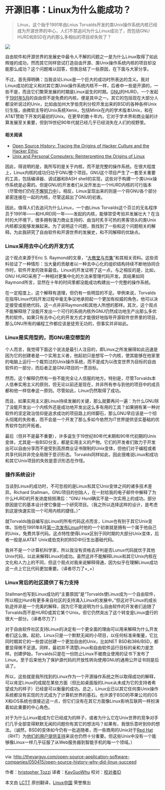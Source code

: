 开源旧事：Linux为什么能成功？
================================================================================
> Linux，这个始于1991年由Lnius Torvalds开发的类Unix操作系统内核已经成为开源世界的中心，人们不禁追问为什么Linux成功了，而包括GNU HURD和BSD在内的那么多相似的项目却失败了？

![](http://thevarguy.com/site-files/thevarguy.com/files/imagecache/medium_img/uploads/2015/05/linux.jpg)

自由软件和开源世界的发展史中最令人不解的问题之一是为什么Linux取得了如此辉煌的成功，然而其它同样尝试打造自由开源、类Unix操作系统内核的项目却没能那么成功？这个问题难以回答，但我总结了一些原因，在下面与大家分享。

不过，首先得明确：当我谈论Linux是一个巨大的成功时所表达的含义。我对Linux成功的定义和对其它类Unix操作系统内核不一样，后者中一些是开源的，一些不是，而且它们繁荣发展的时期是Linux诞生的时期。[GNU][1]的HURD，一个发起于[1991年5月][1]的自由但不是免费的内核，便是其中之一。其它的包括现在大部分人都没听说过的Unix，比如由加州大学伯克利分校开发出来的BSD的各种各样Unix衍生版，由微软主导的Unix系统Xenix，包括Minix在内的学术版本Unix，和在AT&T赞助下开发的最初的Unix。在更早的数十年内，它对于学术界和商业届的计算发展至关重要，但到19世纪90年代就已经几乎已经消失在人们的视野里。

#### 相关阅读 ####

- [Open Source History: Tracing the Origins of Hacker Culture and the Hacker Ethic][3]
- [Unix and Personal Computers: Reinterpreting the Origins of Linux][4]

因此，得说明的是，我所写的是关于内核，而不是完整的操作系统。在很大程度上，Linux内核的成功归功于GNU整个项目。GNU这个项目产生了一套至关重要的工具，包括编译器、调试器和BASH shell的实现，这些对于构建一个类Unix操作系统是必需的。但是GNU的开发者们从没开发出一个HURD内核的可行版本（尽管他们仍在[不懈努力中][5]）。相反，Linux呈现出来的则是一个将GNU各个部分紧密连接在一起的内核，尽管这超出了GNU的初衷。

因此，值得人们去追问为什么Linux，一个由Linus Torvalds这个芬兰的无名程序员于1991年——和HURD同一年——发起的内核，能够禁受考验并发展壮大？在当时的大环境下，很多拥有强力商业支持的、由当时炙手可热的黑客领头的类Unix内核都没能够发展起来。为了说明这个问题，我找到了一些和这个问题相关的解释。为此我研究了自由软件和开源世界的发展史，和不同解释的优缺点。

### Linux采用去中心化的开发方式 ###

这个观点来源于Eric S. Raymond的文章，“[大教堂与市集][6]”和其相关资料。这些资料验证了一种情形：当大量的贡献者以一种去中心化的组织结构持续不断地协同合作时，软件开发的效率最佳。Linux的开发证明了这一点，与之相反的是，比如，GNU HURD采用了一种相对更集中化的方法来管理代码开发。其结果如同Raymond所言，显然在十年的时间里都没能成功构建出一个完整的操作系统。

在一定程度上，这个解释有道理，但仍有一些明显的不足。举例来说，Torvalds在指导Linux代码开发过程中毫无争议地承担起一个更加有权威的角色，他可以决定接受或拒绝代码，这一点并非Raymond和其他人所想的那样。其次，这个观点不能解释除了没能开发出一个可行的系统内核外GNU仍然成功地生产出那么多优秀的软件。如果只有去中心化的开发方式才能很好地指导开源软件世界里的项目，那么GNU所有的编程工作都应该是徒劳无功的，但事实并非如此。

### Linux是实用型的，而GNU是空想型的 ###

个人而言，我觉得下面这个说法是最引人注目的，即Linux之所发展得如此迅速是因为它的创建者是一个实用主义者，他起初只是想写一个内核，使其能够在他家里的电脑上运行一个裁剪过的Unix操作系统，而不是成为以改变世界为目标的自由软件的一部分，而后者正是GNU项目的一贯目标。

然而，这个解释仍然有一些不能完全让人信服的地方。特别是，尽管Torvalds本人信奉实用主义的原则，但无论以前还是现在，并非所有参与到他的项目中的成员都和他一样信奉这一原则。尽管如此，Linux仍然取得了成功。

而且，如果实用主义是Linux持续发展的关键，那么就要再问一遍：为什么GNU除了没能开发出一个内核外还是成功地开发出这么多有用的工具？如果拥有某一种对软件的坚定政治信仰是追求成功的项目路上的绊脚石，那么GNU早应该是一个彻头彻尾的失败者，而不会是一个开发了那么多如今依然为IT世界提供坚实基础的优秀软件包的开拓者。

最后（但并不是最不重要），许多诞生于19世纪80年代末期和90年代初期的Unix变体，尤其是一些BSD分支，都是实用主义的产物。它们的开发者们致力于开发出可以自由分享而不是受到高昂商业证书限制的Unix变体，但他们对于编程或者共享代码并非完全局限于意识形态。Torvalds同样如此，因此很难说Linux和成功和其它Unix项目的失败是意识形态在作怪。

### 操作系统设计 ###

当谈到Linux的成功时，不可忽视的是Linux和其它Unix变体之间的诸多技术差异。Richard Stallman，GNU项目的创始人，在一封给我的电子邮件中解释了为什么HURD的开发进度频频滞后：“GNU Hurd确实不是一次实用上的成功。部分原因是它的基本设计使它像是一个研究项目。（我之所以选择这样的设计，是考虑到这是快速实现一个可用内核的捷径。）”

就Torvalds独自编写出Linux的所有代码这点而言，Linux也有别于其它Unix变体。当他在1991年8月[第一次发布Linux][7]时他的一个初衷就是拥有一个属于他自己的Unix，免费共享代码。这点特性使得Linux区别于同时期的大部分Unix变体，后者一般是从AT&T Unix或伯克利的BSD中衍生出基础代码。

我并不是一个计算机科学家，所以我没有资格去评判是否Lunux代码就优于其他Unix代码，以此来解释Linux的成功。虽然这并不能解释Linux和其它Unix内核在文化和人力上的不同，但这个观点对我来说解释得通，因为似乎在理解Linux成功这一点上它比代码更加重要。（译者尽力了+_+）

### Linux背后的社区提供了有力支持 ###

Stallman也写到Linux成功的“主要原因”是“Torvalds使Linux成为一个自由软件，所以相比Hurd有更多来自社区的支持涌入Linux的发展中。”但这对于Linux的成长轨迹并非是一个完美的解释，因为它不能说明为什么自由软件的开发者们追随了Torvalds而不是HURD或其它某个Unix。但它仍然突出了这个转变是Linux盛行的很大一部分。（译者尽力了）

对于自由软件社区支持Linux的决定有一个更全面的理由可以用来解释为什么开发者们这么做。起初，Linux只是一个默默无闻的小项目，以任何标准来衡量，它比同时期其它的一些尝试创建一个更加自由的Unix，比如NET BSD和386/BSD，都要显得微不足道。同样，最初并不清楚Linux和自由软件运行目标的亲和力是怎样。创建伊始，Torvalds只是在一份防止Linux不被商业使用的证书下发布了Linux。至于后来他为了保护源代码的开放性转向使用GNU的通用公开证书则是后话了。

所以，这些就是我所找到的Linux作为一个开源操作系统之所以取得成功的解释，可以肯定Linux的成就在某些方面（但比如桌面版的Linux从未成为它的支持者希望成为的样子）已经是可以衡量的成功。总之，Linux业已以其它任何类Unix操作系统都没有实现的方式成为了计算机世界的基石。也许源于BSD的苹果公司的OS X和iOS系统也很接近这一点，但它们没有在其它方面像Linux影响互联网一样扮演着如此重要的中心角色。

对于为什么Linux能成为它已经成为的样子，或者为什么它在Unix世界的竞争对手们几乎全部变得默默无闻的问题你有其它的想法吗？如果有，我很乐意听到你的想法。（诚然，BSD的变体如今仍有一批追随者，而一些商用的Unix对于[Red Hat][8]（RHT）为[他们的用户提供支持][9]来说也仍然十分重要。但这些Unix中没有一个能够像Linux一样几乎征服了从Web服务器到智能手机的每一个领域。）

--------------------------------------------------------------------------------

via: http://thevarguy.com/open-source-application-software-companies/050415/open-source-history-why-did-linux-succeed

作者：[hristopher Tozzi][a]
译者：[KayGuoWhu](https://github.com/KayGuoWhu)
校对：[校对者ID](https://github.com/校对者ID)

本文由 [LCTT](https://github.com/LCTT/TranslateProject) 原创翻译，[Linux中国](https://linux.cn/) 荣誉推出

[a]:http://thevarguy.com/author/christopher-tozzi
[1]:http://gnu.org/
[2]:http://www.gnu.org/software/hurd/history/hurd-announce
[3]:http://thevarguy.com/open-source-application-software-companies/042915/open-source-history-tracing-origins-hacker-culture-and-ha
[4]:http://thevarguy.com/open-source-application-software-companies/042715/unix-and-personal-computers-reinterpreting-origins-linux
[5]:http://thevarguy.com/open-source-application-software-companies/042015/30-years-hurd-lives-gnu-updates-open-source-
[6]:http://www.catb.org/esr/writings/cathedral-bazaar/cathedral-bazaar/
[7]:https://groups.google.com/forum/#!topic/comp.os.minix/dlNtH7RRrGA[1-25]
[8]:http://www.redhat.com/
[9]:http://thevarguy.com/open-source-application-software-companies/032614/red-hat-grants-certification-award-unix-linux-migration-a